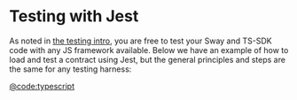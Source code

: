 # Testing with Jest

As noted in [the testing intro](./index.md), you are free to test your Sway and TS-SDK code with any JS framework available. Below we have an example of how to load and test a contract using Jest, but the general principles and steps are the same for any testing harness:

[@code:typescript](./packages/example-contract/src/example-contract.test.ts#typedoc:Testing-with-jest)
